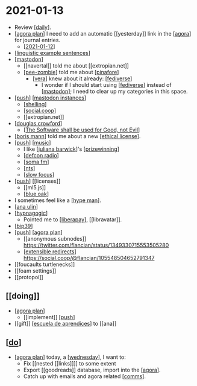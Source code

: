 # 2021-01-13

- Review [[daily]].
- [[agora plan]] I need to add an automatic [[yesterday]] link in the [[agora]] for journal entries.
  - [[2021-01-12]]
- [[linguistic example sentences]]
- [[mastodon]]
  - [[navertal]] told me about [[extropian.net]]
  - [[pee-zombie]] told me about [[pinafore]]
    - [[vera]] knew about it already: [[fediverse]]
      - I wonder if I should start using [[fediverse]] instead of [[mastodon]]; I need to clear up my categories in this space.
- [[push]] [[mastodon instances]]
  - [[shelling]]
  - [[social.coop]]
  - [[extropian.net]]
- [[douglas crowford]]
  - [[The Software shall be used for Good, not Evil]]
- [[boris mann]] told me about a new [[ethical license]].
- [[push]] [[music]]
  - I like [[juliana barwick]]'s [[prizewinning]]
  - [[defcon radio]]
  - [[soma fm]]
  - [[nts]]
  - [[slow focus]]
- [[push]] [[licenses]]
  - [[ml5.js]]
  - [[blue oak]]
- I sometimes feel like a [[hype man]].
- [[ana ulin]]
- [[hypnagogic]]
  - Pointed me to [[liberapay]], [[libravatar]].
- [[bip39]]
- [[push]] [[agora plan]]
  - [[anonymous subnodes]] https://twitter.com/flancian/status/1349330715553505280
  - [[extensible redirects]] https://social.coop/@flancian/105548504652791347
- [[foucaults turtlenecks]]
- [[foam settings]]
- [[protopoi]]

## [[doing]]
- [[agora plan]]
  - [[implement]] [[push]]
- [[gift]] [[escuela de aprendices]] to [[ana]]
## [[do]]
- [[agora plan]] today, a [[wednesday]], I want to:
  - Fix [[nested [[links]]]] to some extent
  - Export [[goodreads]] database, import into the [[agora]].
  - Catch up with emails and agora related [[comms]].





[//begin]: # "Autogenerated link references for markdown compatibility"
[daily]: ../daily "Daily"
[agora plan]: ../agora-plan "Agora Plan"
[agora]: ../agora "Agora"
[2021-01-12]: 2021-01-12 "2021-01-12"
[linguistic example sentences]: ../linguistic-example-sentences "Linguistic Example Sentences"
[mastodon]: ../mastodon "Mastodon"
[pee-zombie]: ../pee-zombie "Pee Zombie"
[pinafore]: ../pinafore "Pinafore"
[vera]: ../vera "Vera"
[fediverse]: ../fediverse "Fediverse"
[push]: ../push "Push"
[mastodon instances]: ../mastodon-instances "Mastodon Instances"
[shelling]: ../shelling "Shelling"
[social.coop]: ../social.coop "social.coop"
[douglas crowford]: ../douglas-crowford "Douglas Crowford"
[The Software shall be used for Good, not Evil]: ../the-software-shall-be-used-for-good-not-evil "The Software Shall Be Used for Good, Not Evil"
[boris mann]: ../boris-mann "Boris Mann"
[ethical license]: ../ethical-license "Ethical License"
[music]: ../music "Music"
[juliana barwick]: ../juliana-barwick "Juliana Barwick"
[prizewinning]: ../prizewinning "Prizewinning"
[defcon radio]: ../defcon-radio "Defcon Radio"
[soma fm]: ../soma-fm "Soma.fm"
[nts]: ../nts "Nts"
[slow focus]: ../slow-focus "Slow Focus"
[blue oak]: ../blue-oak "Blue Oak"
[hype man]: ../hype-man "Hype Man"
[ana ulin]: ../ana-ulin "Ana Ulin"
[hypnagogic]: ../hypnagogic "Hypnagogic"
[liberapay]: ../liberapay "Liberapay"
[bip39]: ../bip39 "Bip39"
[extensible redirects]: ../extensible-redirects "Extensible Redirects"
[escuela de aprendices]: ../escuela-de-aprendices "Escuela De Aprendices"
[do]: ../do "Do"
[wednesday]: ../wednesday "Wednesday"
[comms]: ../comms "Comms"
[//end]: # "Autogenerated link references"